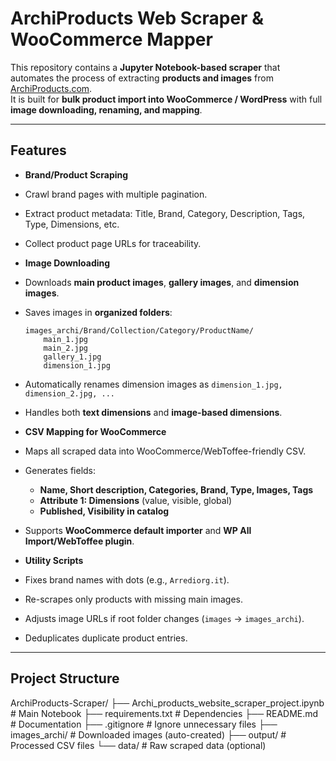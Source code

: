 # ArchiProducts Web Scraper & WooCommerce Mapper

This repository contains a **Jupyter Notebook-based scraper** that automates the process of extracting **products and images** from [ArchiProducts.com](https://www.archiproducts.com).  
It is built for **bulk product import into WooCommerce / WordPress** with full **image downloading, renaming, and mapping**.

---

##  Features

-  **Brand/Product Scraping**
  - Crawl brand pages with multiple pagination.
  - Extract product metadata: Title, Brand, Category, Description, Tags, Type, Dimensions, etc.
  - Collect product page URLs for traceability.

-  **Image Downloading**
  - Downloads **main product images**, **gallery images**, and **dimension images**.
  - Saves images in **organized folders**:
    ```
    images_archi/Brand/Collection/Category/ProductName/
        main_1.jpg
        main_2.jpg
        gallery_1.jpg
        dimension_1.jpg
    ```
  - Automatically renames dimension images as `dimension_1.jpg, dimension_2.jpg, ...`
  - Handles both **text dimensions** and **image-based dimensions**.

-  **CSV Mapping for WooCommerce**
  - Maps all scraped data into WooCommerce/WebToffee-friendly CSV.
  - Generates fields:
    - **Name, Short description, Categories, Brand, Type, Images, Tags**
    - **Attribute 1: Dimensions** (value, visible, global)
    - **Published, Visibility in catalog**
  - Supports **WooCommerce default importer** and **WP All Import/WebToffee plugin**.

-  **Utility Scripts**
  - Fixes brand names with dots (e.g., `Arrediorg.it`).
  - Re-scrapes only products with missing main images.
  - Adjusts image URLs if root folder changes (`images` → `images_archi`).
  - Deduplicates duplicate product entries.

---

##  Project Structure
ArchiProducts-Scraper/
├── Archi_products_website_scraper_project.ipynb # Main Notebook
├── requirements.txt # Dependencies
├── README.md # Documentation
├── .gitignore # Ignore unnecessary files
├── images_archi/ # Downloaded images (auto-created)
├── output/ # Processed CSV files
└── data/ # Raw scraped data (optional)
